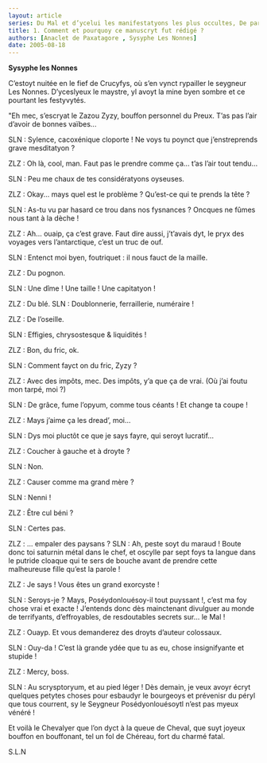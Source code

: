 ```yaml
---
layout: article
series: Du Mal et d’ycelui les manifestatyons les plus occultes, De part truchement de vomissures des enfers, Démons, Sorcelleries & austres Monstruosytés.
title: 1. Comment et pourquoy ce manuscryt fut rédigé ?
authors: [Anaclet de Paxatagore , Sysyphe Les Nonnes]
date: 2005-08-18
---
```


**Sysyphe les Nonnes**

C’estoyt nuitée en le fief de Crucyfys, où s’en vynct rypailler le seygneur Les Nonnes. D’yceslyeux le maystre, yl avoyt la mine byen sombre et ce pourtant les festyvytés.

"Eh mec, s’escryat le Zazou Zyzy, bouffon personnel du Preux. T’as pas l’air d’avoir de bonnes vaïbes...

SLN : Sylence, cacoxénique cloporte ! Ne voys tu poynct que j’enstreprends grave mesditatyon ?

ZLZ : Oh là, cool, man. Faut pas le prendre comme ça... t’as l’air tout tendu...

SLN : Peu me chaux de tes considératyons oyseuses.

ZLZ : Okay... mays quel est le problème ? Qu’est-ce qui te prends la tête ?

SLN : As-tu vu par hasard ce trou dans nos fysnances ? Oncques ne fûmes nous tant à la dèche !

ZLZ : Ah... ouaip, ça c’est grave. Faut dire aussi, j’t’avais dyt, le pryx des voyages vers l’antarctique, c’est un truc de ouf.

SLN : Entenct moi byen, foutriquet : il nous fauct de la maille.

ZLZ : Du pognon.

SLN : Une dîme ! Une taille ! Une capitatyon !

ZLZ : Du blé. SLN : Doublonnerie, ferraillerie, numéraire !

ZLZ : De l’oseille.

SLN : Effigies, chrysostesque & liquidités !

ZLZ : Bon, du fric, ok.

SLN : Comment fayct on du fric, Zyzy ?

ZLZ : Avec des impôts, mec. Des impôts, y’a que ça de vrai. (Où j’ai foutu mon tarpé, moi ?)

SLN : De grâce, fume l’opyum, comme tous céants ! Et change ta coupe !

ZLZ : Mays j’aime ça les dread’, moi...

SLN : Dys moi pluctôt ce que je says fayre, qui seroyt lucratif...

ZLZ : Coucher à gauche et à droyte ?

SLN : Non.

ZLZ : Causer comme ma grand mère ?

SLN : Nenni !

ZLZ : Être cul béni ?

SLN : Certes pas.

ZLZ : ... empaler des paysans ? SLN : Ah, peste soyt du maraud ! Boute donc toi saturnin métal dans le chef, et oscylle par sept foys ta langue dans le putride cloaque qui te sers de bouche avant de prendre cette malheureuse fille qu’est la parole !

ZLZ : Je says ! Vous êtes un grand exorcyste !

SLN : Seroys-je ? Mays, Poséydonlouésoy-il tout puyssant !, c’est ma foy chose vrai et exacte ! J’entends donc dès mainctenant divulguer au monde de terrifyants, d’effroyables, de resdoutables secrets sur... le Mal !

ZLZ : Ouayp. Et vous demanderez des droyts d’auteur colossaux.

SLN : Ouy-da ! C’est là grande ydée que tu as eu, chose insignifyante et stupide !

ZLZ : Mercy, boss.

SLN : Au scrysptoryum, et au pied léger ! Dès demain, je veux avoyr écryt quelques petytes choses pour esbaudyr le bourgeoys et prévenisr du péryl que tous courrent, sy le Seygneur Posédyonlouésoytl n’est pas myeux vénéré !

Et voilà le Chevalyer que l’on dyct à la queue de Cheval, que suyt joyeux bouffon en bouffonant, tel un fol de Chéreau, fort du charmé fatal.

S.L.N